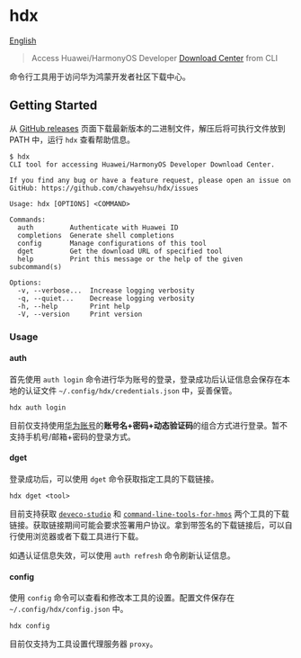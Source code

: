 # hdx

[English]

> Access Huawei/HarmonyOS Developer [Download Center] from CLI

命令行工具用于访问华为鸿蒙开发者社区下载中心。

## Getting Started

从 [GitHub releases][releases] 页面下载最新版本的二进制文件，解压后将可执行文件放到 PATH 中，运行 `hdx` 查看帮助信息。

```plaintext
$ hdx
CLI tool for accessing Huawei/HarmonyOS Developer Download Center.

If you find any bug or have a feature request, please open an issue on
GitHub: https://github.com/chawyehsu/hdx/issues

Usage: hdx [OPTIONS] <COMMAND>

Commands:
  auth         Authenticate with Huawei ID
  completions  Generate shell completions
  config       Manage configurations of this tool
  dget         Get the download URL of specified tool
  help         Print this message or the help of the given subcommand(s)

Options:
  -v, --verbose...  Increase logging verbosity
  -q, --quiet...    Decrease logging verbosity
  -h, --help        Print help
  -V, --version     Print version
```

### Usage

#### auth

首先使用 `auth login` 命令进行华为账号的登录，登录成功后认证信息会保存在本地的认证文件 `~/.config/hdx/credentials.json` 中，妥善保管。

```plaintext
hdx auth login
```

目前仅支持使用[华为账号]的**账号名+密码+动态验证码**的组合方式进行登录。暂不支持手机号/邮箱+密码的登录方式。

#### dget

登录成功后，可以使用 `dget` 命令获取指定工具的下载链接。

```plaintext
hdx dget <tool>
```

目前支持获取 [`deveco-studio`] 和 [`command-line-tools-for-hmos`] 两个工具的下载链接。获取链接期间可能会要求签署用户协议。拿到带签名的下载链接后，可以自行使用浏览器或者下载工具进行下载。

如遇认证信息失效，可以使用 `auth refresh` 命令刷新认证信息。

#### config

使用 `config` 命令可以查看和修改本工具的设置。配置文件保存在 `~/.config/hdx/config.json` 中。

```plaintext
hdx config
```

目前仅支持为工具设置代理服务器 `proxy`。

[English]: README.md
[Download Center]: https://developer.huawei.com/consumer/cn/download/
[releases]: https://github.com/chawyehsu/hdx/releases/latest
[`deveco-studio`]: https://developer.huawei.com/consumer/cn/download/deveco-studio
[`command-line-tools-for-hmos`]: https://developer.huawei.com/consumer/cn/download/command-line-tools-for-hmos
[华为账号]: https://id.huawei.com
